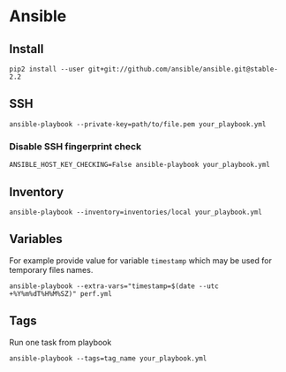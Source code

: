 # Ansible

## Install

    pip2 install --user git+git://github.com/ansible/ansible.git@stable-2.2

## SSH

    ansible-playbook --private-key=path/to/file.pem your_playbook.yml

### Disable SSH fingerprint check

    ANSIBLE_HOST_KEY_CHECKING=False ansible-playbook your_playbook.yml

## Inventory

    ansible-playbook --inventory=inventories/local your_playbook.yml

## Variables

For example provide value for variable `timestamp`
which may be used for temporary files names.

    ansible-playbook --extra-vars="timestamp=$(date --utc +%Y%m%dT%H%M%SZ)" perf.yml

## Tags

Run one task from playbook

    ansible-playbook --tags=tag_name your_playbook.yml
